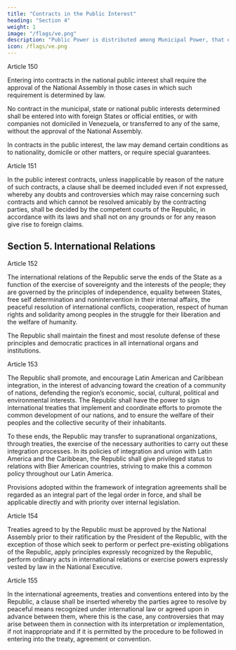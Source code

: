 ```yaml
---
title: "Contracts in the Public Interest"
heading: "Section 4"
weight: 1
image: "/flags/ve.png"
description: "Public Power is distributed among Municipal Power, that of the States Power and National Power"
icon: /flags/ve.png
---
```




Article 150

Entering into contracts in the national public interest shall require the approval of the National Assembly in those cases in which such requirement is determined by law.

No contract in the municipal, state or national public interests determined shall be entered into with foreign States or official entities, or with companies not domiciled in Venezuela, or transferred to any of the same, without the approval of the National Assembly.

In contracts in the public interest, the law may demand certain conditions as to
nationality, domicile or other matters, or require special guarantees.


Article 151

In the public interest contracts, unless inapplicable by reason of the nature of such contracts, a clause shall be deemed included even if not expressed, whereby any doubts and controversies which may raise concerning such contracts and which cannot be resolved amicably by the contracting parties, shall be decided by the competent courts of the Republic, in accordance with its laws and shall not on any grounds or for any
reason give rise to foreign claims.



## Section 5. International Relations

Article 152

The international relations of the Republic serve the ends of the State as a function of the exercise of sovereignty and the interests of the people; they are governed by the principles of independence, equality between States, free self determination and nonintervention in their internal affairs, the peaceful resolution of international conflicts, cooperation, respect of human rights and solidarity among peoples in the struggle for
their liberation and the welfare of humanity. 

The Republic shall maintain the finest and most resolute defense of these principles and democratic practices in all international organs and institutions.


Article 153

The Republic shall promote, and encourage Latin American and Caribbean integration, in  the interest of advancing toward the creation of a community of nations, defending the region’s economic, social, cultural, political and environmental interests. The Republic shall have the power to sign international treaties that implement and coordinate efforts to promote the common development of our nations, and to ensure the welfare
of their peoples and the collective security of their inhabitants. 

To these ends, the Republic may transfer to supranational organizations, through treaties, the exercise of
the necessary authorities to carry out these integration processes. In its policies of integration and union with Latin America and the Caribbean, the Republic shall give privileged status to relations with Bier American countries, striving to make this a common policy throughout our Latin America. 

Provisions adopted within the framework of integration agreements shall be regarded as an integral part of the legal order in force, and shall be applicable directly and with priority over internal legislation.


Article 154

Treaties agreed to by the Republic must be approved by the National Assembly prior to their ratification by the President of the Republic, with the exception of those which seek to perform or perfect pre-existing obligations of the Republic, apply principles expressly recognized by the Republic, perform ordinary acts in international relations or exercise powers expressly vested by law in the National Executive.


Article 155

In the international agreements, treaties and conventions entered into by the Republic,
a clause shall be inserted whereby the parties agree to resolve by peaceful means
recognized under international law or agreed upon in advance between them, where this
is the case, any controversies that may arise between them in connection with its
interpretation or implementation, if not inappropriate and if it is permitted by the
procedure to be followed in entering into the treaty, agreement or convention.
